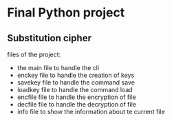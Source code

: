 # Final Python project
## Substitution cipher

files of the project:
 - the main file to handle the cli
 - enckey file to handle the creation of keys
 - savekey file to handle the command save 
 - loadkey file to handle the command load 
 - encfile file to handle the encryption of file 
 - decfile file to handle the decryption of file 
 - info file to show the information about te current file
